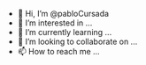 - 👋 Hi, I’m @pabloCursada
- 👀 I’m interested in ...
- 🌱 I’m currently learning ...
- 💞️ I’m looking to collaborate on ...
- 📫 How to reach me ...

<!---
pabloCursada/pabloCursada is a ✨ special ✨ repository because its `README.md` (this file) appears on your GitHub profile.
You can click the Preview link to take a look at your changes.
--->
